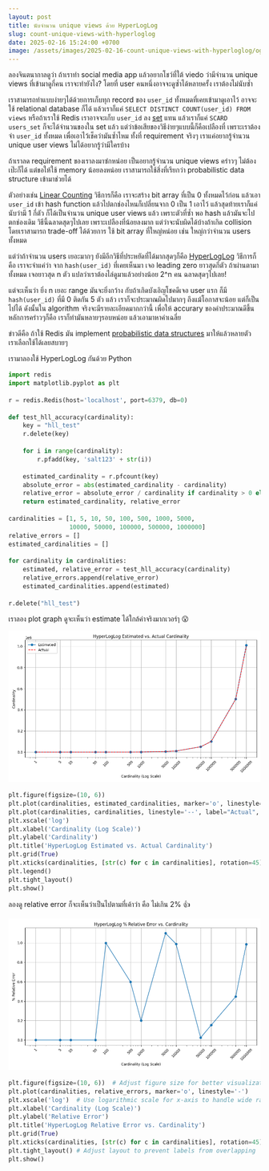 ```yaml
---
layout: post
title: นับจำนวน unique views ด้วย HyperLogLog
slug: count-unique-views-with-hyperloglog
date: 2025-02-16 15:24:00 +0700
image: /assets/images/2025-02-16-count-unique-views-with-hyperloglog/og-image.png
---
```


ลองจินตนากาลดูว่า ถ้าเราทำ social media app แล้วอยากโชว์ที่ใต้ viedo ว่ามีจำนวน unique views ที่เข้ามาดูกี่คน เราจะทำยังไง? โดยที่ user คนหนึ่งอาจจะดูซ้ำได้หลายครั้ง เราต้องไม่นับซ้ำ

เราสามารถทำแบบง่ายๆได้ด้วยการเก็บทุก record ของ `user_id` ทั้งหมดที่เคยเข้ามาดูเอาไว้ อาจจะใช้ relational database ก็ได้ แล้วเราก็แค่ `SELECT DISTINCT COUNT(user_id) FROM views` หรือถ้าเราใช้ Redis เราอาจจะเก็บ `user_id` ลง [set](https://redis.io/docs/latest/develop/data-types/sets/) แทน แล้วเราก็แค่ `SCARD users_set` ก็จะได้จำนวนของใน set แล้ว แต่ว่าข้อเสียของวิธีง่ายๆแบบนี้ก็คือเปลืองที่ เพราะเราต้องจำ `user_id` ทั้งหมด เพื่อเอาไว้เช็คว่ามันซ้ำไหม ทั้งที่ requirement จริงๆ เราแค่อยากรู้จำนวน unique user views ไม่ได้อยากรู้ว่ามีใครบ้าง

ถ้าเราลด requirement ของเราลงมาซํกหน่อย เป็นอยากรู้จำนวน unique views คร่าวๆ ไม่ต้องเป๊ะก็ได้ แต่ขอให้ใช้ memory น้อยลงหน่อย เราสามารถใช้สิ่งที่เรียกว่า probabilistic data structure เข้ามาช่วยได้

ตัวอย่างเช่น [Linear Counting](https://dl.acm.org/doi/10.1145/78922.78925) วิธีการก็คือ เราจะสร้าง bit array ที่เป็น 0 ทั้งหมดไว้ก่อน แล้วเอา `user_id` เข้า hash function แล้วไปตกช่องไหนก็เปลี่ยนจาก 0 เป็น 1 เอาไว้ แล้วสุดท้ายเราก็แค่นับว่ามี 1 กี่ตัว ก็ได้เป็นจำนวน unique user views แล้ว เพราะตัวที่ซ้ำ พอ hash แล้วมันจะไปตกช่องเดิม วิธีนี้ฉลาดสุดๆไปเลย เพราะเปลืองที่น้อยลงมาก แต่ว่าจะนับผิดได้บ้างถ้าเกิด collision โดยเราสามารถ trade-off ได้ด้วยการ ใช้ bit array ที่ใหญ่หน่อย เช่น ใหญ่กว่าจำนวน users ทั้งหมด

แต่ว่าถ้าจำนวน users เยอะมากๆ ยังมีอีกวิธีที่ประหยัดที่ได้มากสุดๆก็คือ [HyperLogLog](https://en.wikipedia.org/wiki/HyperLogLog) วิธีการก็คือ เราจะจำแค่ว่า จาก `hash(user_id)` ที่เคยเห็นมา เจอ leading zero ยาวสุดกี่ตัว ถ้าผ่านตามาทั้งหมด เจอยาวสุด n ตัว แปลว่าเราต้องไล่ดูมาแล้วอย่างน้อย 2^n คน ฉลาดสุดๆไปเลย!

แต่จะเห็นว่า ยิ่ง n เยอะ range มันจะยิ่งกว้าง กับถ้าเกิดบังเอิญโชคดีเจอ user แรก ก็มี `hash(user_id)` ที่มี 0 ติดกัน 5 ตัว แล้ว เราก็จะประมาณผิดไปมากๆ ถึงแม้โอกาสจะน้อย แต่ก็เป็นไปได้ ดังนั้นใน algorithm จริงจะมีรายละเอียดมากกว่านี้ เพื่อให้ accurary ของค่าประมาณดีขึ้น หลักการคร่าวๆก็คือ เราก็ทำมันหลายๆรอบหน่อย แล้วเอามาหาค่าเฉลี่ย

ข่าวดีคือ ถ้าใช้ Redis มัน implement [probabilistic data structures](https://redis.io/blog/streaming-analytics-with-probabilistic-data-structures/) มาให้แล้วหลายตัว เราเลือกใช้ได้เลยสบายๆ 

เรามาลองใช้ HyperLogLog กันด้วย Python

```python
import redis
import matplotlib.pyplot as plt

r = redis.Redis(host='localhost', port=6379, db=0)

def test_hll_accuracy(cardinality):
    key = "hll_test"
    r.delete(key)

    for i in range(cardinality):
        r.pfadd(key, 'salt123' + str(i))

    estimated_cardinality = r.pfcount(key)
    absolute_error = abs(estimated_cardinality - cardinality)
    relative_error = absolute_error / cardinality if cardinality > 0 else 0
    return estimated_cardinality, relative_error

cardinalities = [1, 5, 10, 50, 100, 500, 1000, 5000, 
                 10000, 50000, 100000, 500000, 1000000]
relative_errors = []
estimated_cardinalities = []

for cardinality in cardinalities:
    estimated, relative_error = test_hll_accuracy(cardinality)
    relative_errors.append(relative_error)
    estimated_cardinalities.append(estimated)

r.delete("hll_test")
```

เราลอง plot graph ดูจะเห็นว่า estimate ได้ใกล้ค่าจริงมากเวอร์ๅ 😮

![image](/assets/images/2025-02-16-count-unique-views-with-hyperloglog/hll-estimated-vs-actual-cardinality.png)

```python
plt.figure(figsize=(10, 6))
plt.plot(cardinalities, estimated_cardinalities, marker='o', linestyle='-', label="Estimated")
plt.plot(cardinalities, cardinalities, linestyle='--', label="Actual", color='red')
plt.xscale('log')
plt.xlabel('Cardinality (Log Scale)')
plt.ylabel('Cardinality')
plt.title('HyperLogLog Estimated vs. Actual Cardinality')
plt.grid(True)
plt.xticks(cardinalities, [str(c) for c in cardinalities], rotation=45)
plt.legend()
plt.tight_layout()
plt.show()
```

ลองดู relative error ก็จะเห็นว่าเป็นไปตามที่เค้าว่า คือ ไม่เกิน 2% 👍

![image](/assets/images/2025-02-16-count-unique-views-with-hyperloglog/hll-relative-error.png)

```python
plt.figure(figsize=(10, 6))  # Adjust figure size for better visualization
plt.plot(cardinalities, relative_errors, marker='o', linestyle='-')
plt.xscale('log')  # Use logarithmic scale for x-axis to handle wide range of cardinalities
plt.xlabel('Cardinality (Log Scale)')
plt.ylabel('Relative Error')
plt.title('HyperLogLog Relative Error vs. Cardinality')
plt.grid(True)
plt.xticks(cardinalities, [str(c) for c in cardinalities], rotation=45) # Show all cardinality values on x-axis
plt.tight_layout() # Adjust layout to prevent labels from overlapping
plt.show()
```
